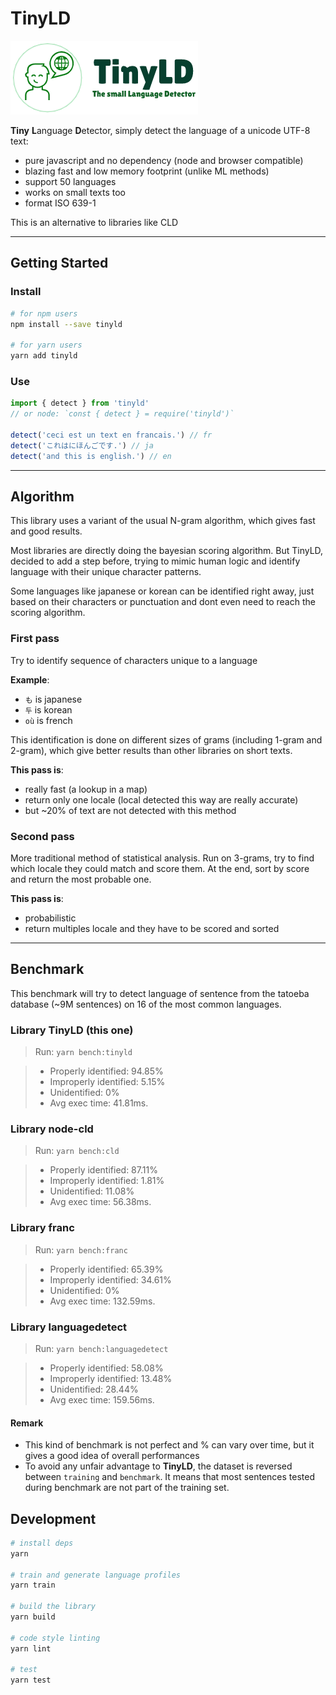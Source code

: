 # TinyLD

![logo](./banner.png)

**Tiny** **L**anguage **D**etector, simply detect the language of a unicode UTF-8 text:

- pure javascript and no dependency (node and browser compatible)
- blazing fast and low memory footprint (unlike ML methods)
- support 50 languages
- works on small texts too
- format ISO 639-1

This is an alternative to libraries like CLD

---

## Getting Started

### Install

```sh
# for npm users
npm install --save tinyld

# for yarn users
yarn add tinyld
```

### Use

```js
import { detect } from 'tinyld'
// or node: `const { detect } = require('tinyld')`

detect('ceci est un text en francais.') // fr
detect('これはにほんごです.') // ja
detect('and this is english.') // en
```

---

## Algorithm

This library uses a variant of the usual N-gram algorithm, which gives fast and good results.

Most libraries are directly doing the bayesian scoring algorithm. But TinyLD, decided to add a step before, trying to mimic human logic and identify language with their unique character patterns.

Some languages like japanese or korean can be identified right away, just based on their characters or punctuation and dont even need to reach the scoring algorithm.

### First pass

Try to identify sequence of characters unique to a language

**Example**:

- `も` is japanese
- `두` is korean
- `où` is french

This identification is done on different sizes of grams (including 1-gram and 2-gram), which give better results than other libraries on short texts.

**This pass is**:

- really fast (a lookup in a map)
- return only one locale (local detected this way are really accurate)
- but ~20% of text are not detected with this method

### Second pass

More traditional method of statistical analysis. Run on 3-grams, try to find which locale they could match and score them.
At the end, sort by score and return the most probable one.

**This pass is**:

- probabilistic
- return multiples locale and they have to be scored and sorted

---

## Benchmark

This benchmark will try to detect language of sentence from the tatoeba database (~9M sentences) on 16 of the most common languages.

### Library **TinyLD** (this one)

> Run: `yarn bench:tinyld`

> - Properly identified: 94.85%
> - Improperly identified: 5.15%
> - Unidentified: 0%
> - Avg exec time: 41.81ms.

### Library **node-cld**

> Run: `yarn bench:cld`

> - Properly identified: 87.11%
> - Improperly identified: 1.81%
> - Unidentified: 11.08%
> - Avg exec time: 56.38ms.

### Library **franc**

> Run: `yarn bench:franc`

> - Properly identified: 65.39%
> - Improperly identified: 34.61%
> - Unidentified: 0%
> - Avg exec time: 132.59ms.

### Library **languagedetect**

> Run: `yarn bench:languagedetect`

> - Properly identified: 58.08%
> - Improperly identified: 13.48%
> - Unidentified: 28.44%
> - Avg exec time: 159.56ms.

#### Remark

- This kind of benchmark is not perfect and % can vary over time, but it gives a good idea of overall performances
- To avoid any unfair advantage to **TinyLD**, the dataset is reversed between `training` and `benchmark`. It means that most sentences tested during benchmark are not part of the training set.

## Development

```sh
# install deps
yarn

# train and generate language profiles
yarn train

# build the library
yarn build

# code style linting
yarn lint

# test
yarn test
```
